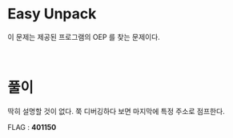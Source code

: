 
# Easy Unpack
이 문제는 제공된 프로그램의 OEP 를 찾는 문제이다.

&nbsp;
# 풀이

딱히 설명할 것이 없다. 쭉 디버깅하다 보면 마지막에 특정 주소로 점프한다.

FLAG : **401150**